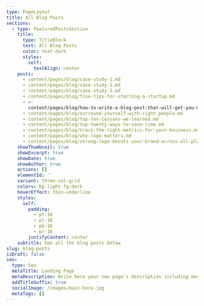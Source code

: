 ```yaml
---
type: PageLayout
title: All Blog Posts
sections:
  - type: FeaturedPostsSection
    title:
      type: TitleBlock
      text: All Blog Posts
      color: text-dark
      styles:
        self:
          textAlign: center
    posts:
      - content/pages/blog/case-study-1.md
      - content/pages/blog/case-study-2.md
      - content/pages/blog/case-study-3.md
      - content/pages/blog/five-tips-for-starting-a-startup.md
      - >-
        content/pages/blog/how-to-write-a-blog-post-that-will-get-you-more-traffic.md
      - content/pages/blog/surround-yourself-with-right-people.md
      - content/pages/blog/top-ten-lessons-we-learned.md
      - content/pages/blog/top-twenty-ways-to-save-time.md
      - content/pages/blog/track-the-right-metrics-for-your-business.md
      - content/pages/blog/why-logo-matters.md
      - content/pages/blog/strong-logo-boosts-your-brand-across-all-platforms.md
    showThumbnail: true
    showExcerpt: true
    showDate: true
    showAuthor: true
    actions: []
    elementId: ''
    variant: three-col-grid
    colors: bg-light-fg-dark
    hoverEffect: thin-underline
    styles:
      self:
        padding:
          - pt-16
          - pl-16
          - pb-16
          - pr-16
        justifyContent: center
    subtitle: See all the blog posts below
slug: blog-posts
isDraft: false
seo:
  type: Seo
  metaTitle: Landing Page
  metaDescription: Write here your new page's description including most relevant keywords.
  addTitleSuffix: true
  socialImage: /images/main-hero.jpg
  metaTags: []
---
```

